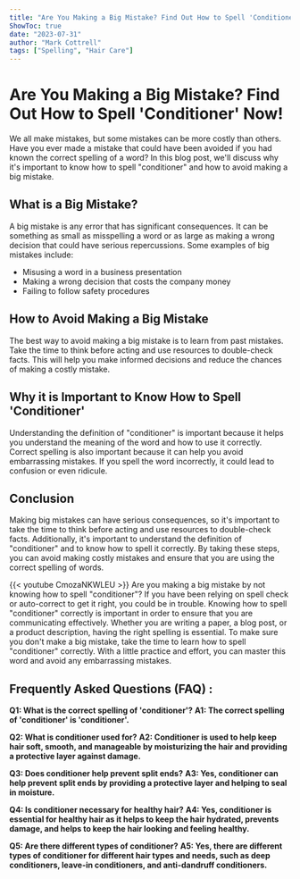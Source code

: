 ```yaml
---
title: "Are You Making a Big Mistake? Find Out How to Spell 'Conditioner' Now!"
ShowToc: true 
date: "2023-07-31"
author: "Mark Cottrell" 
tags: ["Spelling", "Hair Care"]
---
```

# Are You Making a Big Mistake? Find Out How to Spell 'Conditioner' Now!

We all make mistakes, but some mistakes can be more costly than others. Have you ever made a mistake that could have been avoided if you had known the correct spelling of a word? In this blog post, we'll discuss why it's important to know how to spell "conditioner" and how to avoid making a big mistake.

## What is a Big Mistake?

A big mistake is any error that has significant consequences. It can be something as small as misspelling a word or as large as making a wrong decision that could have serious repercussions. Some examples of big mistakes include:

- Misusing a word in a business presentation
- Making a wrong decision that costs the company money
- Failing to follow safety procedures

## How to Avoid Making a Big Mistake

The best way to avoid making a big mistake is to learn from past mistakes. Take the time to think before acting and use resources to double-check facts. This will help you make informed decisions and reduce the chances of making a costly mistake.

## Why it is Important to Know How to Spell 'Conditioner'

Understanding the definition of "conditioner" is important because it helps you understand the meaning of the word and how to use it correctly. Correct spelling is also important because it can help you avoid embarrassing mistakes. If you spell the word incorrectly, it could lead to confusion or even ridicule.

## Conclusion

Making big mistakes can have serious consequences, so it's important to take the time to think before acting and use resources to double-check facts. Additionally, it's important to understand the definition of "conditioner" and to know how to spell it correctly. By taking these steps, you can avoid making costly mistakes and ensure that you are using the correct spelling of words.

{{< youtube CmozaNKWLEU >}} 
Are you making a big mistake by not knowing how to spell "conditioner"? If you have been relying on spell check or auto-correct to get it right, you could be in trouble. Knowing how to spell "conditioner" correctly is important in order to ensure that you are communicating effectively. Whether you are writing a paper, a blog post, or a product description, having the right spelling is essential. To make sure you don't make a big mistake, take the time to learn how to spell "conditioner" correctly. With a little practice and effort, you can master this word and avoid any embarrassing mistakes.

## Frequently Asked Questions (FAQ) :
**Q1: What is the correct spelling of 'conditioner'?**
**A1: The correct spelling of 'conditioner' is 'conditioner'.**

**Q2: What is conditioner used for?**
**A2: Conditioner is used to help keep hair soft, smooth, and manageable by moisturizing the hair and providing a protective layer against damage.**

**Q3: Does conditioner help prevent split ends?**
**A3: Yes, conditioner can help prevent split ends by providing a protective layer and helping to seal in moisture.**

**Q4: Is conditioner necessary for healthy hair?**
**A4: Yes, conditioner is essential for healthy hair as it helps to keep the hair hydrated, prevents damage, and helps to keep the hair looking and feeling healthy.**

**Q5: Are there different types of conditioner?**
**A5: Yes, there are different types of conditioner for different hair types and needs, such as deep conditioners, leave-in conditioners, and anti-dandruff conditioners.**






